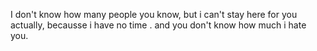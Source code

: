 I don't know how many people you know,
but i can't stay here for you actually,
becausse i have no time .
and you don't know how much i hate you.
